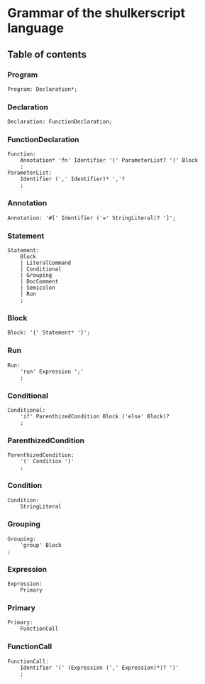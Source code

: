 # Grammar of the shulkerscript language

## Table of contents

### Program
```ebnf
Program: Declaration*;
```

### Declaration
```ebnf
Declaration: FunctionDeclaration;
```

### FunctionDeclaration
```ebnf
Function:
    Annotation* 'fn' Identifier '(' ParameterList? ')' Block
    ;
ParameterList:
    Identifier (',' Identifier)* ','?  
    ;
```

### Annotation
```ebnf
Annotation: '#[' Identifier ('=' StringLiteral)? ']';
```

### Statement
```ebnf
Statement:
    Block
    | LiteralCommand
    | Conditional
    | Grouping
    | DocComment
    | Semicolon
    | Run
    ;
```

### Block
```ebnf	
Block: '{' Statement* '}';
```

### Run
```ebnf
Run:
    'run' Expression ';'
    ;
```

### Conditional
```ebnf
Conditional:
    'if' ParenthizedCondition Block ('else' Block)?
    ;
```

### ParenthizedCondition
```ebnf
ParenthizedCondition:
    '(' Condition ')'
    ;
```

### Condition
```ebnf
Condition:
    StringLiteral
```

### Grouping
``` ebnf
Grouping:
    'group' Block
;
```

### Expression
```ebnf
Expression:
    Primary
```

### Primary
``` ebnf
Primary:
    FunctionCall
```

### FunctionCall
``` ebnf
FunctionCall:
    Identifier '(' (Expression (',' Expression)*)? ')'
    ;
```